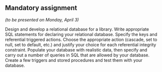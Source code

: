 ## Mandatory assignment
_(to be presented on Monday, April 3)_

Design and develop a relational database for a library. Write appropriate SQL statements for declaring your relational database. Specify the keys and referential triggered actions. Choose the appropriate action (cascade, set to null, set to default, etc.) and justify your choice for each referential integrity constraint. Populate your database with realistic data, then specify and carry out a number of queries in SQL that are allowed by your database. Create a few triggers and stored procedures and test them with your database.
